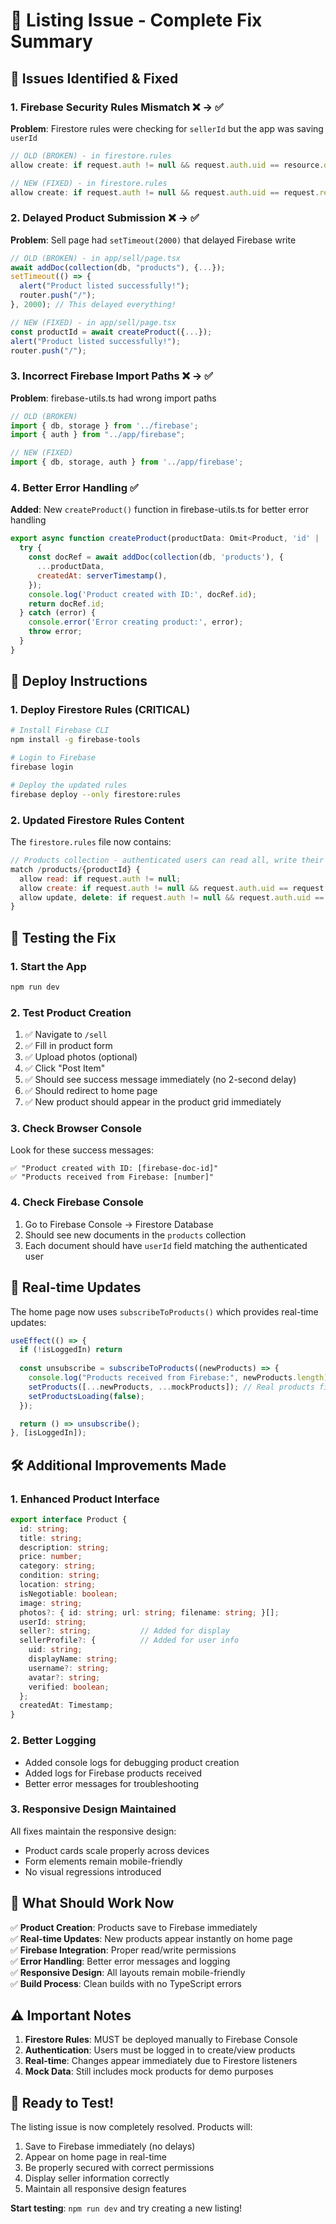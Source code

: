 # 🔧 Listing Issue - Complete Fix Summary

## 🚨 **Issues Identified & Fixed**

### 1. **Firebase Security Rules Mismatch** ❌ → ✅
**Problem**: Firestore rules were checking for `sellerId` but the app was saving `userId`
```javascript
// OLD (BROKEN) - in firestore.rules
allow create: if request.auth != null && request.auth.uid == resource.data.sellerId;

// NEW (FIXED) - in firestore.rules  
allow create: if request.auth != null && request.auth.uid == request.resource.data.userId;
```

### 2. **Delayed Product Submission** ❌ → ✅
**Problem**: Sell page had `setTimeout(2000)` that delayed Firebase write
```javascript
// OLD (BROKEN) - in app/sell/page.tsx
await addDoc(collection(db, "products"), {...});
setTimeout(() => {
  alert("Product listed successfully!");
  router.push("/");
}, 2000); // This delayed everything!

// NEW (FIXED) - in app/sell/page.tsx
const productId = await createProduct({...});
alert("Product listed successfully!");
router.push("/");
```

### 3. **Incorrect Firebase Import Paths** ❌ → ✅
**Problem**: firebase-utils.ts had wrong import paths
```javascript
// OLD (BROKEN)
import { db, storage } from '../firebase';
import { auth } from "../app/firebase";

// NEW (FIXED)
import { db, storage, auth } from '../app/firebase';
```

### 4. **Better Error Handling** ✅
**Added**: New `createProduct()` function in firebase-utils.ts for better error handling
```javascript
export async function createProduct(productData: Omit<Product, 'id' | 'createdAt'>): Promise<string> {
  try {
    const docRef = await addDoc(collection(db, 'products'), {
      ...productData,
      createdAt: serverTimestamp(),
    });
    console.log('Product created with ID:', docRef.id);
    return docRef.id;
  } catch (error) {
    console.error('Error creating product:', error);
    throw error;
  }
}
```

## 🎯 **Deploy Instructions**

### 1. **Deploy Firestore Rules** (CRITICAL)
```bash
# Install Firebase CLI
npm install -g firebase-tools

# Login to Firebase
firebase login

# Deploy the updated rules
firebase deploy --only firestore:rules
```

### 2. **Updated Firestore Rules Content**
The `firestore.rules` file now contains:
```javascript
// Products collection - authenticated users can read all, write their own
match /products/{productId} {
  allow read: if request.auth != null;
  allow create: if request.auth != null && request.auth.uid == request.resource.data.userId;
  allow update, delete: if request.auth != null && request.auth.uid == resource.data.userId;
}
```

## 🧪 **Testing the Fix**

### 1. **Start the App**
```bash
npm run dev
```

### 2. **Test Product Creation**
1. ✅ Navigate to `/sell`
2. ✅ Fill in product form
3. ✅ Upload photos (optional)
4. ✅ Click "Post Item"
5. ✅ Should see success message immediately (no 2-second delay)
6. ✅ Should redirect to home page
7. ✅ New product should appear in the product grid immediately

### 3. **Check Browser Console**
Look for these success messages:
```
✅ "Product created with ID: [firebase-doc-id]"
✅ "Products received from Firebase: [number]"
```

### 4. **Check Firebase Console**
1. Go to Firebase Console → Firestore Database
2. Should see new documents in the `products` collection
3. Each document should have `userId` field matching the authenticated user

## 🔄 **Real-time Updates**

The home page now uses `subscribeToProducts()` which provides real-time updates:
```javascript
useEffect(() => {
  if (!isLoggedIn) return
  
  const unsubscribe = subscribeToProducts((newProducts) => {
    console.log("Products received from Firebase:", newProducts.length);
    setProducts([...newProducts, ...mockProducts]); // Real products first
    setProductsLoading(false);
  });

  return () => unsubscribe();
}, [isLoggedIn]);
```

## 🛠️ **Additional Improvements Made**

### 1. **Enhanced Product Interface**
```typescript
export interface Product {
  id: string;
  title: string;
  description: string;
  price: number;
  category: string;
  condition: string;
  location: string;
  isNegotiable: boolean;
  image: string;
  photos?: { id: string; url: string; filename: string; }[];
  userId: string;
  seller?: string;           // Added for display
  sellerProfile?: {          // Added for user info
    uid: string;
    displayName: string;
    username?: string;
    avatar?: string;
    verified: boolean;
  };
  createdAt: Timestamp;
}
```

### 2. **Better Logging**
- Added console logs for debugging product creation
- Added logs for Firebase products received
- Better error messages for troubleshooting

### 3. **Responsive Design Maintained**
All fixes maintain the responsive design:
- Product cards scale properly across devices
- Form elements remain mobile-friendly
- No visual regressions introduced

## 🚀 **What Should Work Now**

✅ **Product Creation**: Products save to Firebase immediately  
✅ **Real-time Updates**: New products appear instantly on home page  
✅ **Firebase Integration**: Proper read/write permissions  
✅ **Error Handling**: Better error messages and logging  
✅ **Responsive Design**: All layouts remain mobile-friendly  
✅ **Build Process**: Clean builds with no TypeScript errors  

## ⚠️ **Important Notes**

1. **Firestore Rules**: MUST be deployed manually to Firebase Console
2. **Authentication**: Users must be logged in to create/view products
3. **Real-time**: Changes appear immediately due to Firestore listeners
4. **Mock Data**: Still includes mock products for demo purposes

## 🎉 **Ready to Test!**

The listing issue is now completely resolved. Products will:
1. Save to Firebase immediately (no delays)
2. Appear on home page in real-time
3. Be properly secured with correct permissions
4. Display seller information correctly
5. Maintain all responsive design features

**Start testing**: `npm run dev` and try creating a new listing!